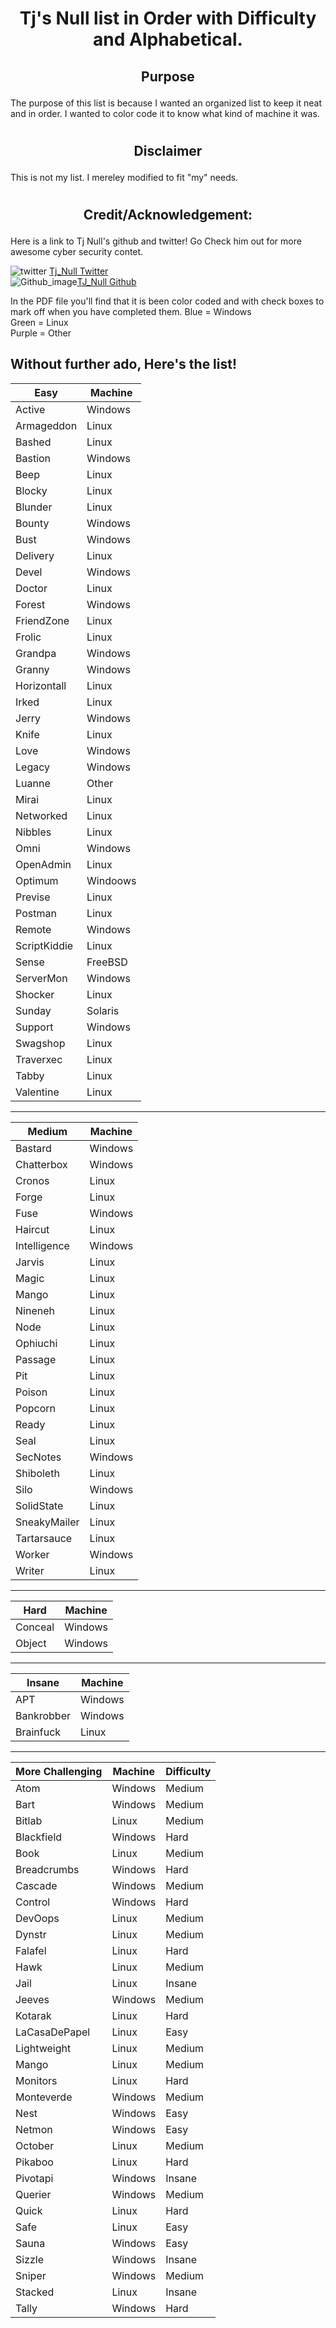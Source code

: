 <h1 align="center">Tj's Null list in Order with Difficulty and Alphabetical.</h1>



<h2><p align="center"> Purpose </p></h2>

The purpose of this list is because I wanted an organized list to keep it neat and in order. I wanted to color code it to know what kind of machine it was.


#
<h2><p align="center"> Disclaimer </p></h2>
This is not my list. I mereley modified to fit "my" needs.


#
<h2><p align="center"> Credit/Acknowledgement: </p></h2>
Here is a link to Tj Null's github and twitter! Go Check him out for more awesome cyber security contet.


![twitter ](https://user-images.githubusercontent.com/110210595/186325703-edab88af-991e-4101-8343-d11386959f3a.jpg) [Tj_Null Twitter](https://twitter.com/TJ_Null?ref_src=twsrc%5Egoogle%7Ctwcamp%5Eserp%7Ctwgr%5Eauthor)<br>
![Github_image ](https://user-images.githubusercontent.com/110210595/186325266-f96bd298-776e-4e75-855a-b97920f68233.png)[TJ_Null Github](https://github.com/NetSec-Focus)<br>



In the PDF file you'll find that it is been color coded and with check boxes to mark off when you have completed them.
Blue = Windows<br>
Green = Linux<br>
Purple = Other<br>


## Without further ado, Here's the list!


| Easy | Machine |
| ---- | ------- |
| Active | Windows |
| Armageddon | Linux |
| Bashed | Linux |
| Bastion | Windows |  
| Beep | Linux |
| Blocky | Linux |
| Blunder | Linux |
| Bounty | Windows |
| Bust |  Windows |
| Delivery | Linux |
| Devel | Windows |
| Doctor | Linux |
| Forest | Windows |
| FriendZone | Linux |
| Frolic | Linux |
| Grandpa | Windows |
| Granny | Windows |
| Horizontall | Linux |
| Irked | Linux |
| Jerry | Windows |
| Knife | Linux |
| Love |  Windows |
| Legacy | Windows |
| Luanne | Other |
| Mirai | Linux |
| Networked | Linux |
| Nibbles | Linux |
| Omni | Windows |
| OpenAdmin | Linux |
| Optimum | Windoows |
| Previse | Linux |
| Postman | Linux |
| Remote | Windows |
| ScriptKiddie | Linux |
| Sense | FreeBSD |
| ServerMon | Windows |
| Shocker | Linux |
| Sunday | Solaris |
| Support | Windows |
| Swagshop | Linux |
| Traverxec | Linux |
| Tabby | Linux |
| Valentine | Linux |

---------------------------

| Medium | Machine |
| ------ | ------- |
| Bastard | Windows |
| Chatterbox | Windows |
| Cronos | Linux |
| Forge | Linux |
| Fuse | Windows |
| Haircut | Linux |
| Intelligence | Windows |
| Jarvis | Linux |
| Magic | Linux |
| Mango | Linux |
| Nineneh | Linux |
| Node | Linux |
| Ophiuchi | Linux |
| Passage | Linux |
| Pit | Linux |
| Poison | Linux |
| Popcorn | Linux |
| Ready | Linux |
| Seal | Linux |
| SecNotes | Windows |
| Shiboleth | Linux |
| Silo | Windows |
| SolidState | Linux
| SneakyMailer | Linux
| Tartarsauce | Linux
| Worker | Windows |
| Writer | Linux |

---------------------------

| Hard | Machine |
| ------ | ------- |
| Conceal | Windows |
| Object | Windows |

---------------------------

| Insane | Machine |
| ------ | ------- |
| APT | Windows |
| Bankrobber | Windows |
| Brainfuck | Linux |

---------------------------

| More Challenging | Machine | Difficulty |
| ------ | ------ | ------ |
| Atom | Windows | Medium |
| Bart | Windows | Medium |
| Bitlab | Linux | Medium |
| Blackfield | Windows | Hard |
| Book | Linux | Medium |
| Breadcrumbs | Windows | Hard |
| Cascade | Windows | Medium |
| Control | Windows | Hard |
| DevOops | Linux | Medium |
| Dynstr | Linux | Medium |
| Falafel | Linux | Hard |
| Hawk | Linux | Medium |
| Jail | Linux | Insane |
| Jeeves | Windows | Medium |
| Kotarak | Linux | Hard |
| LaCasaDePapel | Linux | Easy |
| Lightweight | Linux | Medium |
| Mango | Linux | Medium |
| Monitors | Linux | Hard |
| Monteverde | Windows | Medium |
| Nest | Windows | Easy |
| Netmon | Windows | Easy |
| October | Linux | Medium |
| Pikaboo | Linux | Hard |
| Pivotapi | Windows | Insane |
| Querier | Windows | Medium |
| Quick | Linux | Hard |
| Safe | Linux | Easy |
| Sauna | Windows | Easy |
| Sizzle | Windows | Insane |
| Sniper | Windows | Medium |
| Stacked | Linux | Insane |
| Tally | Windows | Hard |

